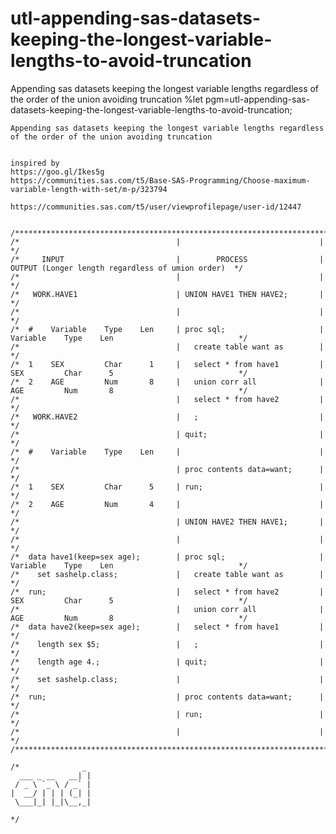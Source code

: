 # utl-appending-sas-datasets-keeping-the-longest-variable-lengths-to-avoid-truncation
Appending sas datasets keeping the longest variable lengths regardless of the order of the union avoiding truncation
    %let pgm=utl-appending-sas-datasets-keeping-the-longest-variable-lengths-to-avoid-truncation;

    Appending sas datasets keeping the longest variable lengths regardless of the order of the union avoiding truncation


    inspired by
    https://goo.gl/Ikes5g
    https://communities.sas.com/t5/Base-SAS-Programming/Choose-maximum-variable-length-with-set/m-p/323794

    https://communities.sas.com/t5/user/viewprofilepage/user-id/12447


    /**************************************************************************************************************************/
    /*                                   |                               |                                                    */
    /*     INPUT                         |        PROCESS                |  OUTPUT (Longer length regardless of umion order)  */
    /*                                   |                               |                                                    */
    /*   WORK.HAVE1                      | UNION HAVE1 THEN HAVE2;       |                                                    */
    /*                                   |                               |                                                    */
    /*  #    Variable    Type    Len     | proc sql;                     | Variable    Type    Len                            */
    /*                                   |   create table want as        |                                                    */
    /*  1    SEX         Char      1     |   select * from have1         | SEX         Char      5                            */
    /*  2    AGE         Num       8     |   union corr all              | AGE         Num       8                            */
    /*                                   |   select * from have2         |                                                    */
    /*   WORK.HAVE2                      |   ;                           |                                                    */
    /*                                   | quit;                         |                                                    */
    /*  #    Variable    Type    Len     |                               |                                                    */
    /*                                   | proc contents data=want;      |                                                    */
    /*  1    SEX         Char      5     | run;                          |                                                    */
    /*  2    AGE         Num       4     |                               |                                                    */
    /*                                   | UNION HAVE2 THEN HAVE1;       |                                                    */
    /*                                   |                               |                                                    */
    /*  data have1(keep=sex age);        | proc sql;                     | Variable    Type    Len                            */
    /*    set sashelp.class;             |   create table want as        |                                                    */
    /*  run;                             |   select * from have2         | SEX         Char      5                            */
    /*                                   |   union corr all              | AGE         Num       8                            */
    /*  data have2(keep=sex age);        |   select * from have1         |                                                    */
    /*    length sex $5;                 |   ;                           |                                                    */
    /*    length age 4.;                 | quit;                         |                                                    */
    /*    set sashelp.class;             |                               |                                                    */
    /*  run;                             | proc contents data=want;      |                                                    */
    /*                                   | run;                          |                                                    */
    /*                                   |                               |                                                    */
    /**************************************************************************************************************************/

    /*              _
      ___ _ __   __| |
     / _ \ `_ \ / _` |
    |  __/ | | | (_| |
     \___|_| |_|\__,_|

    */
